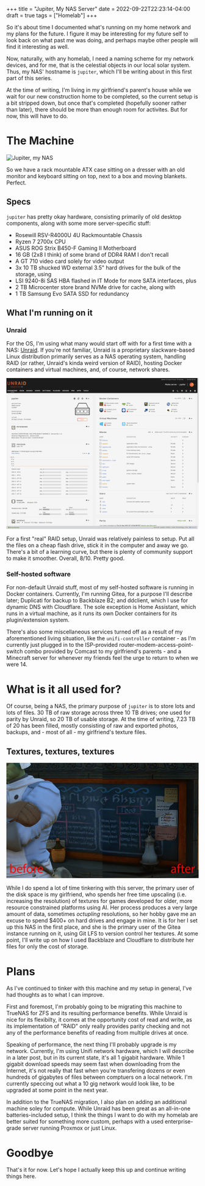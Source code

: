+++
title = "Jupiter, My NAS Server"
date = 2022-09-22T22:23:14-04:00
draft = true
tags = ["Homelab"]
+++

So it's about time I documented what's running on my home network and my plans
for the future. I figure it may be interesting for my future self to look back
on what past me was doing, and perhaps maybe other people will find it
interesting as well.

Now, naturally, with any homelab, I need a naming scheme for my network devices,
and for me, that is the celestial objects in our local solar system. Thus, my
NAS' hostname is `jupiter`, which I'll be writing about in this first part of
this series.

At the time of writing, I'm living in my girlfriend's parent's house while we
wait for our new construction home to be completed, so the current setup is a
bit stripped down, but once that's completed (hopefully sooner rather than
later), there should be more than enough room for activites. But for now, this
will have to do.

# The Machine

![Jupiter, my NAS](jupiter.jpg)

So we have a rack mountable ATX case sitting on a dresser with an old monitor
and keyboard sitting on top, next to a box and moving blankets. Perfect.

<!-- todo: the laptop/evolution of setup
Not actually my first home server, but the first one that is theoretically rack-
mountable.
-->

## Specs

`jupiter` has pretty okay hardware, consisting primarily of old desktop
components, along with some more server-specific stuff:

- Rosewill RSV-R4000U 4U Rackmountable Chassis
- Ryzen 7 2700x CPU
- ASUS ROG Strix B450-F Gaming II Motherboard
- 16 GB (2x8 I think) of some brand of DDR4 RAM I don't recall
- A GT 710 video card solely for video output
- 3x 10 TB shucked WD external 3.5" hard drives for the bulk of the storage, using
- LSI 9240-8i SAS HBA flashed in IT Mode for more SATA interfaces, plus
- 2 TB Microcenter store brand NVMe drive for cache, along with
- 1 TB Samsung Evo SATA SSD for redundancy

## What I'm running on it

### Unraid

For the OS, I'm using what many would start off with for a first time with a
NAS: [Unraid](https://unraid.net/). If you're not familiar, Unraid is a
proprietary slackware-based Linux distribution primarily serves as a NAS
operating system, handling RAID (or rather, Unraid's kinda weird version of
RAID), hosting Docker containers and virtual machines, and, of course, network
shares.

![Unraid](unraid.png)

For a first "real" RAID setup, Unraid was relatively painless to setup. Put all
the files on a cheap flash drive, stick it in the computer and away we go.
There's a bit of a learning curve, but there is plenty of community support to
make it smoother. Overall, 8/10. Pretty good.

### Self-hosted software

For non-default Unraid stuff, most of my self-hosted software is running in
Docker containers. Currently, I'm running Gitea, for a purpose I'll describe
later; Duplicati for backup to Backblaze B2; and ddclient, which I use for
dynamic DNS with Cloudflare. The sole exception is Home Assistant, which runs in
a virtual machine, as it runs its own Docker containers for its plugin/extension
system.

There's also some miscellaneous services turned off as a result of my
aforementioned living situation, like the `unifi-controller` container - as I'm
currently just plugged in to the ISP-provided router-modem-access-point-switch
combo provided by Comcast to my girlfriend's parents - and a Minecraft server
for whenever my friends feel the urge to return to when we were 14.

# What is it all used for?

Of course, being a NAS, the primary purpose of `jupiter` is to store lots and
lots of files. 30 TB of raw storage across three 10 TB drives; one used for
parity by Unraid, so 20 TB of usable storage. At the time of writing, 7.23 TB of
20 has been filled, mostly consisting of raw and exported photos, backups, and -
most of all - my girlfriend's texture files.

## Textures, textures, textures

![Upscaling example](upscaling.png)

While I do spend a lot of time tinkering with this server, the primary user of
the disk space is my girlfriend, who spends her free time upscaling (i.e.
increasing the resolution) of textures for games developed for older, more
resource constrained platforms using AI. Her process produces a very large
amount of data, sometimes *octupling* resolutions, so her hobby gave me an
excuse to spend $400+ on hard drives and engage in mine. It is for her I set up
this NAS in the first place, and she is the primary user of the Gitea instance
running on it, using Git LFS to version control her textures. At some point,
I'll write up on how I used Backblaze and Cloudflare to distribute her files for
only the cost of storage.

<!-- Some of her most popular mods include
one for The Elder Scrolls IV: Oblivion, a game that came out in 2006,
quadrupling the resolution of all textures in the game. More recently, she has
been working on increasing the resolution of all the textures in Final Fantasy
XIV, an MMORPG that was originally developed to be able to run on the
Playstation 3 - a console released almost 12 years ago.

Naturally, all this upscaling produces a lot of data. She is *quadrupling* or
even *octupling* resolutions, after all. And because of her hobby, I had the
excuse to spend $400+ on hard drives and finally dive into building out my own
small scale data center.

The Gitea instance mentioned previously actually serves to version control this
process, using Git LFS to manage the massive files she creates. qBittorrent is
(or at least will be) used to distribute the end result of her process - multi-
gigabyte compressed archives of high-resolution textures, in addition to
uploading to [Nexus Mods](https://www.nexusmods.com/users/629887) and m -->


# Plans

As I've continued to tinker with this machine and my setup in general, I've had
thoughts as to what I can improve.

First and foremost, I'm probably going to be migrating this machine to TrueNAS
for ZFS and its resulting performance benefits. While Unraid is nice for its
flexibilty, it comes at the opportunity cost of read and write, as its
implementation of "RAID" only really provides parity checking and not any of the
performance benefits of reading from multiple drives at once.

Speaking of performance, the next thing I'll probably upgrade is my network.
Currently, I'm using Unifi network hardware, which I will describe in a later
post, but in its current state, it's all 1 gigabit hardware. While 1 gigabit
download speeds may seem fast when downloading from the Internet, it's not
really that fast when you're transfering dozens or even hundreds of gigabytes
of files between comptuers on a local network. I'm currently speccing out what
a 10 gig network would look like, to be upgraded at some point in the next year.

In addition to the TrueNAS migration, I also plan on adding an additional
machine soley for compute. While Unraid has been great as an all-in-one
batteries-included setup, I think the things I want to do with my homelab are
better suited for something more custom, perhaps with a used enterprise-grade
server running Proxmox or just Linux.

# Goodbye

That's it for now. Let's hope I actually keep this up and continue writing
things here.
